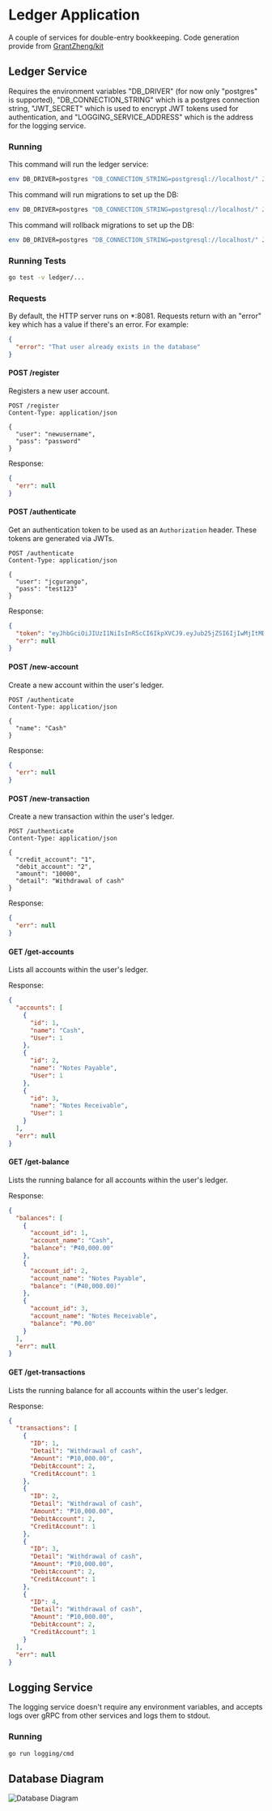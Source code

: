 # Ledger Application
A couple of services for double-entry bookkeeping. Code generation provide from [GrantZheng/kit](https://github.com/GrantZheng/kit)

## Ledger Service
Requires the environment variables "DB_DRIVER" (for now only "postgres" is supported), "DB_CONNECTION_STRING" which is a postgres connection string, "JWT_SECRET" which is used to encrypt JWT tokens used for authentication, and "LOGGING_SERVICE_ADDRESS" which is the address for the logging service.

### Running
This command will run the ledger service:

```bash
env DB_DRIVER=postgres "DB_CONNECTION_STRING=postgresql://localhost/" JWT_SECRET=test123 go run ledger/cmd
```

This command will run migrations to set up the DB:

```bash
env DB_DRIVER=postgres "DB_CONNECTION_STRING=postgresql://localhost/" JWT_SECRET=test123 go run ledger/cmd/migrate/main.go
```

This command will rollback migrations to set up the DB:

```bash
env DB_DRIVER=postgres "DB_CONNECTION_STRING=postgresql://localhost/" JWT_SECRET=test123 go run ledger/cmd/migrate/main.go rollback
```

### Running Tests
```bash
go test -v ledger/...
```

### Requests
By default, the HTTP server runs on *:8081. Requests return with an "error" key which has a value if there's an error. For example:

```json
{
  "error": "That user already exists in the database"
}
```

#### POST /register
Registers a new user account.

```
POST /register
Content-Type: application/json

{
  "user": "newusername",
  "pass": "password"
}
```

Response:

```json
{
  "err": null
}
```

#### POST /authenticate
Get an authentication token to be used as an `Authorization` header. These tokens are generated via JWTs.

```
POST /authenticate
Content-Type: application/json

{
  "user": "jcgurango",
  "pass": "test123"
}
```

Response:

```json
{
  "token": "eyJhbGciOiJIUzI1NiIsInR5cCI6IkpXVCJ9.eyJub25jZSI6IjIwMjItMDctMjlUMTk6NTk6NDQuMTA1MTE3MTUyKzA4OjAwIiwidXNlcl9pZCI6IjEifQ.-sBuuBT5Ob01PcTOmZwvGOFabYODkF0RezZZbzijTX0",
  "err": null
}
```

#### POST /new-account
Create a new account within the user's ledger.

```
POST /authenticate
Content-Type: application/json

{
  "name": "Cash"
}
```

Response:

```json
{
  "err": null
}
```

#### POST /new-transaction
Create a new transaction within the user's ledger.

```
POST /authenticate
Content-Type: application/json

{
  "credit_account": "1",
  "debit_account": "2",
  "amount": "10000",
  "detail": "Withdrawal of cash"
}
```

Response:

```json
{
  "err": null
}
```

#### GET /get-accounts
Lists all accounts within the user's ledger.

Response:

```json
{
  "accounts": [
    {
      "id": 1,
      "name": "Cash",
      "User": 1
    },
    {
      "id": 2,
      "name": "Notes Payable",
      "User": 1
    },
    {
      "id": 3,
      "name": "Notes Receivable",
      "User": 1
    }
  ],
  "err": null
}
```

#### GET /get-balance
Lists the running balance for all accounts within the user's ledger.

Response:

```json
{
  "balances": [
    {
      "account_id": 1,
      "account_name": "Cash",
      "balance": "₱40,000.00"
    },
    {
      "account_id": 2,
      "account_name": "Notes Payable",
      "balance": "(₱40,000.00)"
    },
    {
      "account_id": 3,
      "account_name": "Notes Receivable",
      "balance": "₱0.00"
    }
  ],
  "err": null
}
```

#### GET /get-transactions
Lists the running balance for all accounts within the user's ledger.

Response:

```json
{
  "transactions": [
    {
      "ID": 1,
      "Detail": "Withdrawal of cash",
      "Amount": "₱10,000.00",
      "DebitAccount": 2,
      "CreditAccount": 1
    },
    {
      "ID": 2,
      "Detail": "Withdrawal of cash",
      "Amount": "₱10,000.00",
      "DebitAccount": 2,
      "CreditAccount": 1
    },
    {
      "ID": 3,
      "Detail": "Withdrawal of cash",
      "Amount": "₱10,000.00",
      "DebitAccount": 2,
      "CreditAccount": 1
    },
    {
      "ID": 4,
      "Detail": "Withdrawal of cash",
      "Amount": "₱10,000.00",
      "DebitAccount": 2,
      "CreditAccount": 1
    }
  ],
  "err": null
}
```
## Logging Service
The logging service doesn't require any environment variables, and accepts logs over gRPC from other services and logs them to stdout.

### Running
```bash
go run logging/cmd
```

## Database Diagram
![Database Diagram](https://i.imgur.com/b1SdnhI.png)
